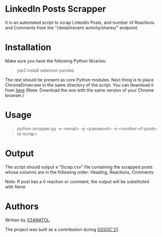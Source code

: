 # LinkedIn Posts Scrapper

It is an automated script to scrap LinkedIn Posts, and number of Reactions and Comments from the "/detail/recent-activity/shares/" endpoint.

# Installation

Make sure you have the following Python libraries:
> pip3 install selenium pandas

The rest should be present as core Python modules.
Next thing is to place ChromeDriver.exe in the same directory of the script. You can download it from [here](https://sites.google.com/a/chromium.org/chromedriver/downloads)
(Note: Download the one with the same version of your Chrome browser.)

# Usage

> python scrapper.py -e \<email\> -p \<password\> -n \<number-of-posts-to-scrap\>

# Output

The script should output a "Scrap.csv" file containing the scrapped posts whose columns are in the following order: Heading, Reactions, Comments

Note: If post has a 0 reaction or comment, the output will be substituted with None

# Authors

Written by [XZANATOL](https://www.github.com/XZANATOL).

The project was built as a contribution during [GSSOC'21](https://gssoc.girlscript.tech/).